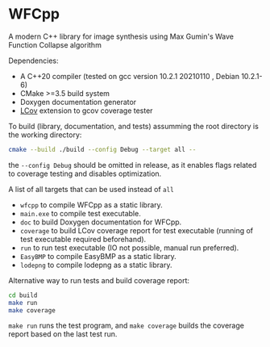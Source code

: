 # WFCpp

A modern C++ library for image synthesis using Max Gumin's Wave Function Collapse algorithm

Dependencies:
- A C++20 compiler (tested on gcc version 10.2.1 20210110 , Debian 10.2.1-6)
- CMake >=3.5 build system
- Doxygen documentation generator
- [LCov](https://ltp.sourceforge.net/coverage/lcov.php) extension to gcov coverage tester


To build (library, documentation, and tests) assumming the root directory is the working directory:
```bash
cmake --build ./build --config Debug --target all --
```
the `--config Debug` should be omitted in release, as it enables flags related to coverage testing and disables optimization.

A list of all targets that can be used instead of `all`
- `wfcpp` to compile WFCpp as a static library.
- `main.exe` to compile test executable.
- `doc` to build Doxygen documentation for WFCpp.
- `coverage` to build LCov coverage report for test executable (running of test executable required beforehand).
- `run` to run test executable (IO not possible, manual run preferred).
- `EasyBMP` to compile EasyBMP as a static library.
- `lodepng` to compile lodepng as a static library.

Alternative way to run tests and build coverage report:
```bash
cd build
make run
make coverage
```
`make run` runs the test program, and `make coverage` builds the coverage report based on the last test run.
